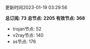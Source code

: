更新时间2023-01-19 03:29:56

**总订阅: 73**
**总节点: 2205**
**有效节点: 368**
- trojan节点: 52
- v2ray节点: 140
- ss节点: 176
